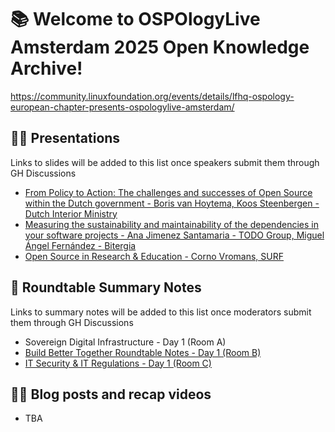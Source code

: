 # 📚 Welcome to OSPOlogyLive Amsterdam 2025 Open Knowledge Archive! 

https://community.linuxfoundation.org/events/details/lfhq-ospology-european-chapter-presents-ospologylive-amsterdam/

## 👩‍🏫 Presentations

Links to slides will be added to this list once speakers submit them through GH Discussions

- [From Policy to Action: The challenges and successes of Open Source within the Dutch government - Boris van Hoytema, Koos Steenbergen - Dutch Interior Ministry](https://github.com/todogroup/ospology/discussions/564#discussioncomment-12625396)
- [Measuring the sustainability and maintainability of the dependencies in your software projects - Ana Jimenez Santamaria - TODO Group,  Miguel Ángel Fernández - Bitergia](https://github.com/todogroup/ospology/discussions/564#discussioncomment-12631895)
- [Open Source in Research & Education - Corno Vromans, SURF](https://github.com/todogroup/ospology/discussions/564#discussioncomment-12631984)

## 📝 Roundtable Summary Notes

Links to summary notes will be added to this list once moderators submit them through GH Discussions

- Sovereign Digital Infrastructure - Day 1 (Room A)
- [Build Better Together Roundtable Notes - Day 1 (Room B)](https://github.com/todogroup/ospology/discussions/564#discussioncomment-12628530)
- [IT Security & IT Regulations - Day 1 (Room C)](https://github.com/todogroup/ospology/discussions/564#discussioncomment-12628319)

## 👩‍🏫 Blog posts and recap videos

- TBA
